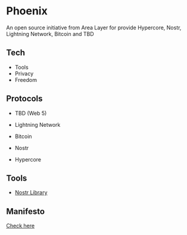 # Phoenix 

An open source initiative from Area Layer for provide Hypercore, Nostr, Lightning Network, Bitcoin and TBD

## Tech 

- Tools
- Privacy
- Freedom

## Protocols 

- TBD (Web 5) 

- Lightning Network 

- Bitcoin 

- Nostr 

- Hypercore 

## Tools

- [Nostr Library](https://github.com/Phoenix-Organization/Nostr-lib/tree/main)

## Manifesto

[Check here](https://github.com/Phoenix-Organization/.github/blob/main/MANIFESTO.md)
